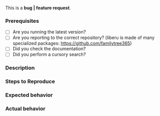 <!-- Choose one of the following: -->
This is  a **bug | feature request**.

<!-- Make sure that everything is checked below: -->
### Prerequisites
* [ ] Are you running the latest version?
* [ ] Are you reporting to the correct repository?
(liberu is made of many specialized packages: https://github.com/familytree365)
* [ ] Did you check the documentation?
* [ ] Did you perform a cursory search?

### Description
<!-- Description of the bug or feature -->

### Steps to Reproduce
<!--
1. First Step
2. Second Step
3. and so on...
-->

### Expected behavior
<!-- What you expected to happen -->

### Actual behavior
<!-- What actually happened -->

<!-- when the issue is resolved, don't forget to **CLOSE** it -->

